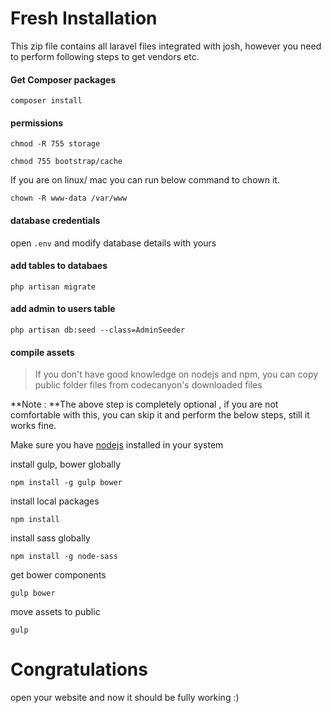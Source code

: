 # Fresh Installation

This zip file contains all laravel files integrated with josh, however you need to perform following steps to get vendors etc.

#### Get Composer packages

`composer install`

#### permissions

```
chmod -R 755 storage

chmod 755 bootstrap/cache
```

If you are on linux/ mac you can run below command to chown it.

```
chown -R www-data /var/www
```

#### database credentials

open `.env` and modify database details with yours

#### add tables to databaes

`php artisan migrate`

#### add admin to users table

`php artisan db:seed --class=AdminSeeder`

#### compile assets

> If you don't have good knowledge on nodejs and npm, you can copy public folder files from codecanyon's downloaded files

**Note : **The above step is completely optional , if you are not comfortable with this, you can skip it and perform the below steps, still it works fine.

Make sure you have [nodejs](https://nodejs.org) installed in your system

install gulp, bower globally

`npm install -g gulp bower`

install local packages

`npm install`

install sass globally

`npm install -g node-sass`

get bower components

`gulp bower`

move assets to public

`gulp`

# Congratulations

open your website and now it should be fully working :\)

